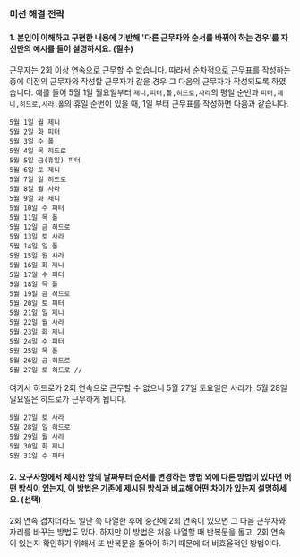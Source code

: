 ### 미션 해결 전략

#### 1. 본인이 이해하고 구현한 내용에 기반해 '다른 근무자와 순서를 바꿔야 하는 경우'를 자신만의 예시를 들어 설명하세요. (필수)

근무자는 2회 이상 연속으로 근무할 수 없습니다. 따라서 순차적으로 근무표를 작성하는 중에 이전의 근무자와 작성할 근무자가 같을 경우 그 다음의 근무자가 작성되도록 하였습니다.
예를 들어 5월 1일 월요일부터 `제니,피터,폴,히드로,사라`의 평일 순번과 `피터,제니,히드로,사라,폴`의 휴일 순번이 있을 때, 1일 부터 근무표를 작성하면 다음과 같습니다.

```
5월 1일 월 제니
5월 2일 화 피터
5월 3일 수 폴
5월 4일 목 히드로
5월 5일 금(휴일) 피터
5월 6일 토 제니
5월 7일 일 히드로
5월 8일 월 사라
5월 9일 화 제니
5월 10일 수 피터
5월 11일 목 폴
5월 12일 금 히드로
5월 13일 토 사라
5월 14일 일 폴
5월 15일 월 사라
5월 16일 화 제니
5월 17일 수 피터
5월 18일 목 폴
5월 19일 금 히드로
5월 20일 토 피터
5월 21일 일 제니
5월 22일 월 사라
5월 23일 화 제니
5월 24일 수 피터
5월 25일 목 폴
5월 26일 금 히드로
5월 27일 토 히드로 //
```

여기서 히드로가 2회 연속으로 근무할 수 없으니 5월 27일 토요일은 사라가, 5월 28일 일요일은 히드로가 근무하게 됩니다.

```
5월 27일 토 사라
5월 28일 일 히드로
5월 29일 월 사라
5월 30일 화 제니
5월 31일 수 피터
```

#### 2. 요구사항에서 제시한 앞의 날짜부터 순서를 변경하는 방법 외에 다른 방법이 있다면 어떤 방식이 있는지, 이 방법은 기존에 제시된 방식과 비교해 어떤 차이가 있는지 설명하세요. (선택)

2회 연속 겹치더라도 일단 쭉 나열한 후에 중간에 2회 연속이 있으면 그 다음 근무자와 자리를 바꾸는 방법도 있다. 하지만 이 방법은 처음 나열할 때 반복문을 돌고, 2회 연속이 있는지 확인하기 위해서 또 반복문을 돌아야 하기 때문에 더 비효율적인 방법이다.
